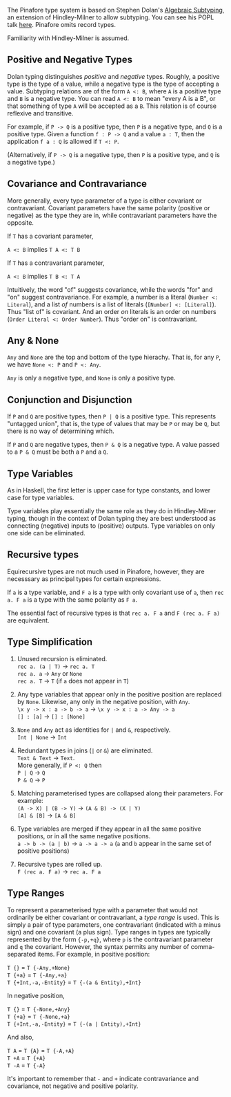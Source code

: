 The Pinafore type system is based on Stephen Dolan's [Algebraic Subtyping](https://www.cl.cam.ac.uk/~sd601/thesis.pdf), an extension of Hindley-Milner to allow subtyping.
You can see his POPL talk [here](https://www.youtube.com/watch?v=-P1ks4NPIyk).
Pinafore omits record types.

Familiarity with Hindley-Milner is assumed.

## Positive and Negative Types

Dolan typing distinguishes *positive* and *negative* types.
Roughly, a positive type is the type of a value, while a negative type is the type of accepting a value.
Subtyping relations are of the form `A <: B`, where `A` is a positive type and `B` is a negative type.
You can read `A <: B` to mean "every A is a B", or that something of type `A` will be accepted as a `B`.
This relation is of course reflexive and transitive.

For example, if `P -> Q` is a positive type, then `P` is a negative type, and `Q` is a positive type.
Given a function `f : P -> Q` and a value `a : T`, then the application `f a : Q` is allowed if `T <: P`.

(Alternatively, if `P -> Q` is a negative type, then `P` is a positive type, and `Q` is a negative type.)

## Covariance and Contravariance

More generally, every type parameter of a type is either covariant or contravariant.
Covariant parameters have the same polarity (positive or negative) as the type they are in, while contravariant parameters have the opposite.

If `T` has a covariant parameter,

`A <: B` implies `T A <: T B`

If `T` has a contravariant parameter,

`A <: B` implies `T B <: T A`

Intuitively, the word "of" suggests covariance, while the words "for" and "on" suggest contravariance.
For example, a number is a literal (`Number <: Literal`), and a list *of* numbers is a list of literals (`[Number] <: [Literal]`).
Thus "list of" is covariant.
And an order *on* literals is an order on numbers (`Order Literal <: Order Number`).
Thus "order on" is contravariant.

## Any & None

`Any` and `None` are the top and bottom of the type hierachy. That is, for any `P`, we have `None <: P` and `P <: Any`.

`Any` is only a negative type, and `None` is only a positive type.

## Conjunction and Disjunction

If `P` and `Q` are positive types, then `P | Q` is a positive type.
This represents "untagged union", that is, the type of values that may be `P` or may be `Q`, but there is no way of determining which.

If `P` and `Q` are negative types, then `P & Q` is a negative type.
A value passed to a `P & Q` must be both a `P` and a `Q`.

## Type Variables

As in Haskell, the first letter is upper case for type constants, and lower case for type variables.

Type variables play essentially the same role as they do in Hindley-Milner typing, though in the context of Dolan typing they are best understood as connecting (negative) inputs to (positive) outputs.
Type variables on only one side can be eliminated.

## Recursive types

Equirecursive types are not much used in Pinafore, however, they are necesssary as principal types for certain expressions.

If `a` is a type variable, and `F a` is a type with only covariant use of `a`, then `rec a. F a` is a type with the same polarity as `F a`.

The essential fact of recursive types is that `rec a. F a` and `F (rec a. F a)` are equivalent.

## Type Simplification

1. Unused recursion is eliminated.  
`rec a. (a | T)` &rarr; `rec a. T`  
`rec a. a` &rarr; `Any` or `None`  
`rec a. T` &rarr; `T` (if `a` does not appear in `T`)

1. Any type variables that appear only in the positive position are replaced by `None`. Likewise, any only in the negative position, with `Any`.  
`\x y -> x : a -> b -> a` &rarr; `\x y -> x : a -> Any -> a`  
`[] : [a]` &rarr; `[] : [None]`

1. `None` and `Any` act as identities for `|` and `&`, respectively.  
`Int | None` &rarr; `Int`

1. Redundant types in joins (`|` or `&`) are eliminated.  
`Text & Text` &rarr; `Text`.  
More generally, if `P <: Q` then  
`P | Q` &rarr; `Q`  
`P & Q` &rarr; `P`

1. Matching parameterised types are collapsed along their parameters. For example:  
`(A -> X) | (B -> Y)` &rarr; `(A & B) -> (X | Y)`  
`[A] & [B]` &rarr; `[A & B]`

1. Type variables are merged if they appear in all the same positive positions, or in all the same negative positions.  
`a -> b -> (a | b)` &rarr; `a -> a -> a` (`a` and `b` appear in the same set of positive positions)

1. Recursive types are rolled up.  
`F (rec a. F a)` &rarr; `rec a. F a`

## Type Ranges

To represent a parameterised type with a parameter that would not ordinarily be either covariant or contravariant, a *type range* is used.
This is simply a pair of type parameters, one contravariant (indicated with a minus sign) and one covariant (a plus sign).
Type ranges in types are typically represented by the form `{-p,+q}`, where `p` is the contravariant parameter and `q` the covariant.
However, the syntax permits any number of comma-separated items. For example, in positive position:

`T {}` = `T {-Any,+None}`  
`T {+a}` = `T {-Any,+a}`  
`T {+Int,-a,-Entity}` = `T {-(a & Entity),+Int}`

In negative position,

`T {}` = `T {-None,+Any}`  
`T {+a}` = `T {-None,+a}`  
`T {+Int,-a,-Entity}` = `T {-(a | Entity),+Int}`

And also,

`T A` = `T {A}` = `T {-A,+A}`  
`T +A` = `T {+A}`  
`T -A` = `T {-A}`  

It's important to remember that `-` and `+` indicate contravariance and covariance, not negative and positive polarity.

